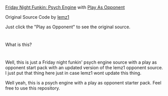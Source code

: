 [Friday Night Funkin: Psych Engine](https://github.com/ShadowMario/FNF-PsychEngine) with [Play As Opponent](https://github.com/lemz1/FNF-PsychEngine/tree/opponentplay)

Original Source Code by [lemz1](https://github.com/lemz1)

Just click the "Play as Opponent" to see the original source.

#

What is this?

#

Well, this is just a Friday night funkin' psych engine source with a play as opponent start pack with an updated version of the lemz1 opponent source. I just put that thing here just in case lemz1 wont update this thing.

Well yeah, this is a psych engine with a play as opponent starter pack. Feel free to use this repository.
